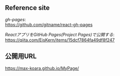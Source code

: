 ## Reference site  
*gh-pages*:  
https://github.com/gitname/react-gh-pages  

*ReactアプリをGitHub Pages(Project Pages)で公開する*:  
https://qiita.com/EisKern/items/15dcf7864fa49df8f247

## 公開用URL  
https://max-koara.github.io/MyPage/  
